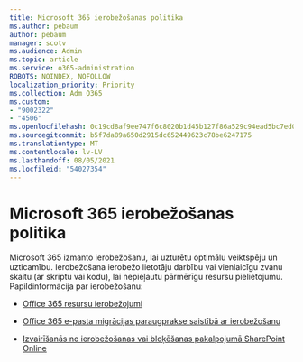 ```yaml
---
title: Microsoft 365 ierobežošanas politika
ms.author: pebaum
author: pebaum
manager: scotv
ms.audience: Admin
ms.topic: article
ms.service: o365-administration
ROBOTS: NOINDEX, NOFOLLOW
localization_priority: Priority
ms.collection: Adm_O365
ms.custom:
- "9002322"
- "4506"
ms.openlocfilehash: 0c19cd8af9ee747f6c8020b1d45b127f86a529c94ead5bc7ed08e0f74f332b65
ms.sourcegitcommit: b5f7da89a650d2915dc652449623c78be6247175
ms.translationtype: MT
ms.contentlocale: lv-LV
ms.lasthandoff: 08/05/2021
ms.locfileid: "54027354"
---
```

# <a name="microsoft-365-throttle-policies"></a>Microsoft 365 ierobežošanas politika

Microsoft 365 izmanto ierobežošanu, lai uzturētu optimālu veiktspēju un uzticamību. Ierobežošana ierobežo lietotāju darbību vai vienlaicīgu zvanu skaitu (ar skriptu vai kodu), lai nepieļautu pārmērīgu resursu pielietojumu. Papildinformācija par ierobežošanu:

- [Office 365 resursu ierobežojumi](https://docs.microsoft.com/office365/Enterprise/office-365-resource-limits)

- [Office 365 e-pasta migrācijas paraugprakse saistībā ar ierobežošanu](https://docs.microsoft.com/exchange/mailbox-migration/office-365-migration-best-practices#office-365-throttling)

- [Izvairīšanās no ierobežošanas vai bloķēšanas pakalpojumā SharePoint Online](https://docs.microsoft.com/sharepoint/dev/general-development/how-to-avoid-getting-throttled-or-blocked-in-sharepoint-online)
